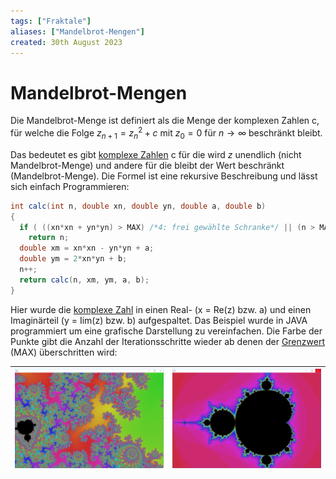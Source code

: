 ```yaml
---
tags: ["Fraktale"]
aliases: ["Mandelbrot-Mengen"]
created: 30th August 2023
---
```


# Mandelbrot-Mengen

Die Mandelbrot-Menge ist definiert als die Menge der komplexen Zahlen c, für welche die Folge $z_{n+1}=z_n^2+c$ 	mit 	 $z_0=0$ für $n \rightarrow \infty$ beschränkt bleibt.

Das bedeutet es gibt [komplexe Zahlen](Komplexe%20Zahlen.md) c für die wird $z$ unendlich (nicht Mandelbrot-Menge) und andere für die bleibt der Wert beschränkt (Mandelbrot-Menge). Die Formel ist eine rekursive Beschreibung und lässt sich einfach Programmieren:

```java
int calc(int n, double xn, double yn, double a, double b)
{
  if ( ((xn*xn + yn*yn) > MAX) /*4: frei gewählte Schranke*/ || (n > MAXITER))
    return n;
  double xm = xn*xn - yn*yn + a;
  double ym = 2*xn*yn + b;
  n++;
  return calc(n, xm, ym, a, b);
}
```

Hier wurde die [komplexe Zahl](Komplexe%20Zahlen.md) in einen Real- (x = Re(z) bzw. a) und einen Imaginärteil (y = Iim(z) bzw. b) aufgespaltet. Das Beispiel wurde in JAVA programmiert um eine grafische Darstellung zu vereinfachen. Die Farbe der Punkte gibt die Anzahl der Iterationsschritte wieder ab denen der [Grenzwert](Grenzwert.md) (MAX) überschritten wird:

| ![C_RekursFraktal3](assets/C_RekursFraktal3.png) | ![C_RekursFraktal2](assets/C_RekursFraktal2.png) |
| ------------------------------------------------ | ------------------------------------------------ |
